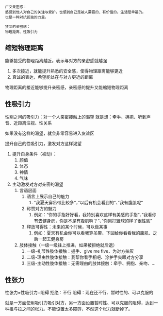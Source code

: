 	广义亲密感：
	感受到他人对自己的关注与爱护，也感到自己是被人需要的、有价值的，生活是幸福的。
	也是一种对抗孤独的力量。

	狭义的亲密感：
	物理距离、性吸引力
## 缩短物理距离
能够接受的物理距离越近，表示与对方的亲密感就越强

1. 多次接近，就能提升熟悉的安全感，使得物理距离能够更近
2. 真诚的表达，希望能处在与对方更近的距离

物理距离的接近能够提升亲密感，亲密感的提升又能缩短物理距离

## 性吸引力
性别之间的吸引力：对一个人亲密接触上的渴望
就是想：牵手、拥抱、听到声音、近距离注视、性关系

如果没有这样的渴望，就会非常容易进入友谊区

提升自己的性吸引力，激发对方这样渴望
1. 提升自身条件（被动）：
	1. 颜值
	2. 体态
	3. 神情
	4. 气味
2. 主动激发对方对亲密的渴望
	1. 言语层面
		1. 语言上展示自己的魅力
			1. ”我夏天穿吊带比较多“，”以后有机会看到的“、”我有腹肌呢“
		2. 称赞对方的魅力
			1. 例如：”你的手指好好看，我特别喜欢这样有美感的手指“、”我看你有去健身房，你是不是有腹肌啊？“、”你刚打篮球的样子很性感“
		3. 释放可得性：未来的某个时候，可以做某事
			1. 例如：夏天有机会你可以看我穿吊带、下回给你看看我的腹肌、之后一起去健身房
	2. 肢体接触（一级一级往上推进，如果被拒绝就后退）
		1. 一级-礼节性肢体接触：握手、give me five、为对方拍灰
		2. 二级-理由性肢体接触：我帮你看手相吧、涂护手爽跟对方分享
		3. 三级-主动性肢体接触：无需理由的肢体接触：牵手、拥抱、亲吻、...
## 性张力
性张力=性吸引力+阻碍
	拒绝：不行
	阻碍：现在还不行、暂时性的、可以克服的
 
 就是一方面使用吸引力吸引对方，另一方面设置暂时性、可以克服的阻碍，达到一种推与拉之间的张力。不能设置太多障碍，不然这个张力就断掉了。